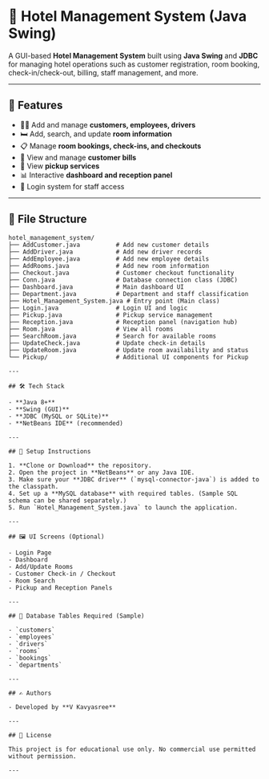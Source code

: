 # 🏨 Hotel Management System (Java Swing)

A GUI-based **Hotel Management System** built using **Java Swing** and **JDBC** for managing hotel operations such as customer registration, room booking, check-in/check-out, billing, staff management, and more.

---

## 🚀 Features

- 🧑‍💼 Add and manage **customers, employees, drivers**
- 🛏️ Add, search, and update **room information**
- 📋 Manage **room bookings, check-ins, and checkouts**
- 🧾 View and manage **customer bills**
- 🧹 View **pickup services**
- 📊 Interactive **dashboard and reception panel**
- 🔐 Login system for staff access

---

## 📁 File Structure

```text
hotel_management_system/
├── AddCustomer.java          # Add new customer details
├── AddDriver.java            # Add new driver records
├── AddEmployee.java          # Add new employee details
├── AddRooms.java             # Add new room information
├── Checkout.java             # Customer checkout functionality
├── Conn.java                 # Database connection class (JDBC)
├── Dashboard.java            # Main dashboard UI
├── Department.java           # Department and staff classification
├── Hotel_Management_System.java # Entry point (Main class)
├── Login.java                # Login UI and logic
├── Pickup.java               # Pickup service management
├── Reception.java            # Reception panel (navigation hub)
├── Room.java                 # View all rooms
├── SearchRoom.java           # Search for available rooms
├── UpdateCheck.java          # Update check-in details
├── UpdateRoom.java           # Update room availability and status
└── Pickup/                   # Additional UI components for Pickup

---

## 🛠️ Tech Stack

- **Java 8+**
- **Swing (GUI)**
- **JDBC (MySQL or SQLite)**
- **NetBeans IDE** (recommended)

---

## 🔧 Setup Instructions

1. **Clone or Download** the repository.
2. Open the project in **NetBeans** or any Java IDE.
3. Make sure your **JDBC driver** (`mysql-connector-java`) is added to the classpath.
4. Set up a **MySQL database** with required tables. (Sample SQL schema can be shared separately.)
5. Run `Hotel_Management_System.java` to launch the application.

---

## 🖼️ UI Screens (Optional)

- Login Page
- Dashboard
- Add/Update Rooms
- Customer Check-in / Checkout
- Room Search
- Pickup and Reception Panels

---

## 📌 Database Tables Required (Sample)

- `customers`
- `employees`
- `drivers`
- `rooms`
- `bookings`
- `departments`

---

## ✍️ Authors

- Developed by **V Kavyasree** 

---

## 📄 License

This project is for educational use only. No commercial use permitted without permission.

---

